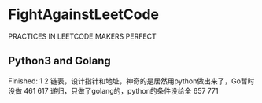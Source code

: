 # FightAgainstLeetCode
PRACTICES IN LEETCODE MAKERS PERFECT

## Python3 and Golang

Finished:
1
2    链表，设计指针和地址，神奇的是居然用python做出来了，Go暂时没做
461
617    递归，只做了golang的，python的条件没给全
657
771
